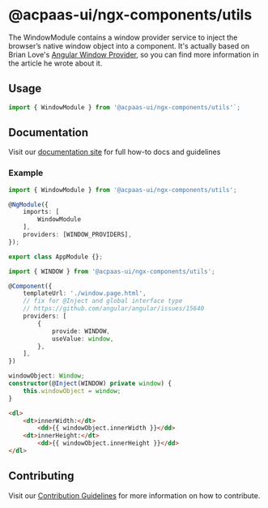 # @acpaas-ui/ngx-components/utils

The WindowModule contains a window provider service to inject the browser’s native window object into a component.
It's actually based on Brian Love's [Angular Window Provider](https://brianflove.com/2018/01/11/angular-window-provider), so you can find more information in the article he wrote about it.

## Usage

```typescript
import { WindowModule } from '@acpaas-ui/ngx-components/utils'`;
```

## Documentation

Visit our [documentation site](https://acpaas-ui.digipolis.be/) for full how-to docs and guidelines

### Example

```typescript
import { WindowModule } from '@acpaas-ui/ngx-components/utils';

@NgModule({
    imports: [
        WindowModule
    ],
    providers: [WINDOW_PROVIDERS],
});

export class AppModule {};
```

```typescript
import { WINDOW } from '@acpaas-ui/ngx-components/utils';
```

```typescript
@Component({
    templateUrl: './window.page.html',
    // fix for @Inject and global interface type
    // https://github.com/angular/angular/issues/15640
    providers: [
        {
            provide: WINDOW,
            useValue: window,
        },
    ],
})
```

```typescript
windowObject: Window;
constructor(@Inject(WINDOW) private window) {
    this.windowObject = window;
}
```

```html
<dl>
    <dt>innerWidth:</dt>
        <dd>{{ windowObject.innerWidth }}</dd>
    <dt>innerHeight:</dt>
        <dd>{{ windowObject.innerHeight }}</dd>
</dl>
```

## Contributing

Visit our [Contribution Guidelines](../../../../../CONTRIBUTING.md) for more information on how to contribute.
